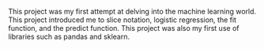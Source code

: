 This project was my first attempt at delving into the machine learning world. This project introduced me to slice notation, 
logistic regression, the fit function, and the predict function. This project was also my first use of libraries such as 
pandas and sklearn.
